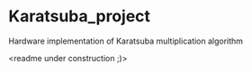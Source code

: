# Karatsuba_project
Hardware implementation of Karatsuba multiplication algorithm

<readme under construction ;)>

